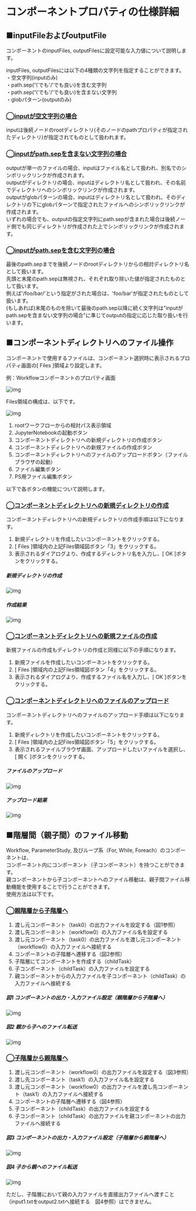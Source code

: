 # コンポーネントプロパティの仕様詳細

## ■inputFileおよびoutputFile   
コンポーネントのinputFiles, outputFilesに設定可能な入力値について説明します。　　

inputFiles, outputFilesには以下の4種類の文字列を指定することができます。  
・空文字列(inputのみ)  
・path.sep('\\'でも'/'でも良い)を含む文字列  
・path.sep('\\'でも'/'でも良い)を含まない文字列  
・globパターン(outputのみ)  

### <u>◯inputが空文字列の場合</u>  
inputは後続ノードのrootディレクトリ(そのノードのpathプロパティが指定されたディレクトリ)が指定されてものとして扱われます。  

### <u>◯inputがpath.sepを含まない文字列の場合</u>  
outputが単一のファイルの場合、inputはファイル名として扱われ、別名でのシンボリックリンクが作成されます。  
outputがディレクトリの場合、inputはディレクトリ名として扱われ、その名前でディレクトリへのシンボリックリンクが作成されます。  
outputがglobパターンの場合、inputはディレクトリ名として扱われ、そのディレクトリの下にglobパターンで指定されたファイルへのシンボリックリンクが作成されます。  
いずれの場合でも、outputの指定文字列にpath.sepが含まれた場合は後続ノード側でも同じディレクトリが作成された上でシンボリックリンクが作成されます。  

### <u>◯inputがpath.sepを含む文字列の場合</u>  
最後のpath.sepまでを後続ノードのrootディレクトリからの相対ディレクトリ名として扱います。  
先頭と末尾のpath.sepは無視され、それぞれ取り除いた値が指定されたものとして扱います。  
例えば'/foo/bar/'という指定がされた場合は、'foo/bar'が指定されたものとして扱います。  
(もしあれば)末尾のものを除いて最後のpath.sep以降に続く文字列は"inputがpath.sepを含まない文字列の場合"に準じてoutputの指定に応じた取り扱いを行います。    

## ■コンポーネントディレクトリへのファイル操作
コンポーネントで使用するファイルは、コンポーネント選択時に表示されるプロパティ画面の[ Files ]領域より設定します。  

例：Workflowコンポーネントのプロパティ画面  

![img](./img/component_design/property_Files.png "property_Files")  

Files領域の構成は、以下です。  

![img](./img/component_design/Files.png "Files")  

1. rootワークフローからの相対パス表示領域
1. JupyterNotebookの起動ボタン
1. コンポーネントディレクトリへの新規ディレクトリの作成ボタン
1. コンポーネントディレクトリへの新規ファイルの作成ボタン
1. コンポーネントディレクトリへのファイルのアップロードボタン（ファイルブラウザの起動）
1. ファイル編集ボタン
1. PS用ファイル編集ボタン

以下で各ボタンの機能について説明します。

### <u>◯コンポーネントディレクトリへの新規ディレクトリの作成</U>
コンポーネントディレクトリへの新規ディレクトリの作成手順は以下になります。

1. 新規ディレクトリを作成したいコンポーネントをクリックする。
1. [ Files ]領域内の上記Files領域図ボタン「3」をクリックする。
1. 表示されるダイアログより、作成するディレクトリ名を入力し、[ OK ]ボタンをクリックする。

##### 新規ディレクトリの作成  

![img](./img/component_design/create_directory.png "create_directory")  

##### 作成結果 

![img](./img/component_design/create_directory_result.png "create_directory_result")  

### <u>◯コンポーネントディレクトリへの新規ファイルの作成</u>
新規ファイルの作成もディレクトリの作成と同様に以下の手順になります。

1. 新規ファイルを作成したいコンポーネントをクリックする。
1. [ Files ]領域内の上記Files領域図ボタン「4」をクリックする。
1. 表示されるダイアログより、作成するファイル名を入力し、[ OK ]ボタンをクリックする。

### <u>◯コンポーネントディレクトリへのファイルのアップロード</u>

コンポーネントディレクトリへのファイルのアップロード手順は以下になります。

1. 新規ディレクトリを作成したいコンポーネントをクリックする。
1. [ Files ]領域内の上記Files領域図ボタン「5」をクリックする。
1. 表示されるファイルブラウザ画面、アップロードしたいファイルを選択し、[ 開く ]ボタンをクリックする。

##### ファイルのアップロード 

![img](./img/component_design/file_upload.png "file_upload")  

##### アップロード結果 

![img](./img/component_design/file_upload_result.png "file_upload_result")  

## ■階層間（親子間）のファイル移動    
Workflow, ParameterStudy, 及びループ系（For, While, Foreach）のコンポーネントは、  
コンポーネント内にコンポーネント（子コンポーネント）を持つことができます。  
親コンポーネントから子コンポーネントへのファイル移動は、親子間ファイル移動機能を使用することで行うことができます。  
使用方法は以下です。  

### <u>◯親階層から子階層へ</u>
1. 渡し元コンポーネント（task0）の出力ファイルを設定する（図1参照）
1. 渡し先コンポーネント（workflow0）の入力ファイル名を設定する
1. 渡し元コンポーネント（task0）の出力ファイルを渡し元コンポーネント（workflow0）の入力ファイルへ接続する
1. コンポーネントの子階層へ遷移する（図2参照）
1. 子階層にてコンポーネントを作成する（childTask）
1. 子コンポーネント（childTask）の入力ファイルを設定する
1. 親コンポーネントからの入力ファイルを子コンポーネント（childTask）の入力ファイルへ接続する  

##### 図1 コンポーネントの出力・入力ファイル設定（親階層から子階層へ）
![img](./img/component_design/move_file_PtoC.png "入出力ファイルの設定")  

##### 図2 親から子へのファイル転送
![img](./img/component_design/PtoC_file_connection.png "親子間ファイルの接続")  


### <u>◯子階層から親階層へ</u>
1. 渡し元コンポーネント（workflow0）の出力ファイルを設定する（図3参照）
1. 渡し先コンポーネント（task1）の入力ファイル名を設定する
1. 渡し元コンポーネント（workflow0）の出力ファイルを渡し先コンポーネント（task1）の入力ファイルへ接続する
1. コンポーネントの子階層へ遷移する（図4参照）
1. 子コンポーネント（childTask）の出力ファイルを設定する
1. 子コンポーネント（childTask）の出力ファイルを親コンポーネントの出力ファイルへ接続する

##### 図3 コンポーネントの出力・入力ファイル設定（子階層から親階層へ）
![img](./img/component_design/move_file_CtoP.png "入出力ファイルの設定")  

##### 図4 子から親へのファイル転送
![img](./img/component_design/CtoP_file_connection.png "親子間ファイルの接続")  

ただし、子階層において親の入力ファイルを直接出力ファイルへ渡すこと（input1.txtをoutput2.txtへ接続する　図4参照）はできません。   